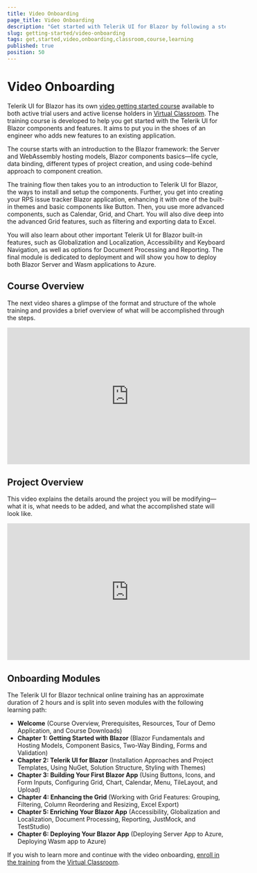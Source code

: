```yaml
---
title: Video Onboarding
page_title: Video Onboarding
description: "Get started with Telerik UI for Blazor by following a step-by-step video tutorial that helps you develop a real-life project."
slug: getting-started/video-onboarding
tags: get,started,video,onboarding,classroom,course,learning
published: true
position: 50
---
```


# Video Onboarding

Telerik UI for Blazor has its own [video getting started course](https://learn.telerik.com/learn/course/internal/view/elearning/27/telerik-ui-for-blazor) available to both active trial users and active license holders in [Virtual Classroom](https://learn.telerik.com/learn). The training course is developed to help you get started with the Telerik UI for Blazor components and features. It aims to put you in the shoes of an engineer who adds new features to an existing application.

The course starts with an introduction to the Blazor framework: the Server and WebAssembly hosting models, Blazor components basics&mdash;life cycle, data binding, different types of project creation, and using code-behind approach to component creation.

The training flow then takes you to an introduction to Telerik UI for Blazor, the ways to install and setup the components. Further, you get into creating your RPS issue tracker Blazor application, enhancing it with one of the built-in themes and basic components like Button. Then, you use more advanced components, such as Calendar, Grid, and Chart. You will also dive deep into the advanced Grid features, such as filtering and exporting data to Excel.

You will also learn about other important Telerik UI for Blazor built-in features, such as Globalization and Localization, Accessibility and Keyboard Navigation, as well as options for Document Processing and Reporting. The final module is dedicated to deployment and will show you how to deploy both Blazor Server and Wasm applications to Azure.

## Course Overview

The next video shares a glimpse of the format and structure of the whole training and provides a brief overview of what will be accomplished through the steps. 
<iframe width="560" height="315" src="https://www.youtube.com/embed/sZOhDNIvIOs" title="Telerik UI for Blazor - Overview of the Onboarding Course" frameborder="0" allow="accelerometer; autoplay; clipboard-write; encrypted-media; gyroscope; picture-in-picture" allowfullscreen></iframe>

## Project Overview

This video explains the details around the project you will be modifying&mdash;what it is, what needs to be added, and what the accomplished state will look like.
<iframe width="560" height="315" src="https://www.youtube.com/embed/qdVUVnTdYwk" title="Telerik UI for Blazor - Project Overview" frameborder="0" allow="accelerometer; autoplay; clipboard-write; encrypted-media; gyroscope; picture-in-picture" allowfullscreen></iframe>

## Onboarding Modules

The Telerik UI for Blazor technical online training has an approximate duration of 2 hours and is split into seven modules with the following learning path:

* **Welcome** (Course Overview, Prerequisites, Resources, Tour of Demo Application, and Course Downloads)
* **Chapter 1: Getting Started with Blazor** (Blazor Fundamentals and Hosting Models, Component Basics, Two-Way Binding, Forms and Validation)
* **Chapter 2: Telerik UI for Blazor** (Installation Approaches and Project Templates, Using NuGet, Solution Structure, Styling with Themes)
* **Chapter 3: Building Your First Blazor App** (Using Buttons, Icons, and Form Inputs, Configuring Grid, Chart, Calendar, Menu, TileLayout, and Upload)
* **Chapter 4: Enhancing the Grid** (Working with Grid Features: Grouping, Filtering, Column Reordering and Resizing, Excel Export)
* **Chapter 5: Enriching Your Blazor App** (Accessibility, Globalization and Localization, Document Processing, Reporting, JustMock, and TestStudio)
* **Chapter 6: Deploying Your Blazor App** (Deploying Server App to Azure, Deploying Wasm app to Azure)

If you wish to learn more and continue with the video onboarding, [enroll in the training](https://learn.telerik.com/learn/course/internal/view/elearning/27/telerik-ui-for-blazor) from the [Virtual Classroom](https://learn.telerik.com/learn).
  
